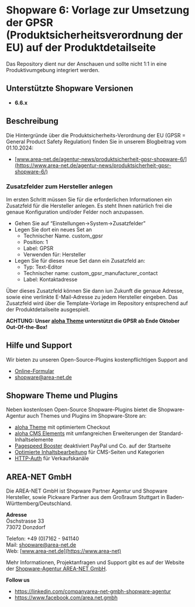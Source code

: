# Shopware 6: Vorlage zur Umsetzung der GPSR (Produktsicherheitsverordnung der EU) auf der Produktdetailseite

Das Repository dient nur der Anschauen und sollte nicht 1:1 in eine Produktivumgebung integriert werden.

## Unterstützte Shopware Versionen
- **6.6.x**

## Beschreibung

Die Hintergründe über die Produktsicherheits-Verordnung der EU (GPSR = General Product Safety Regulation) finden Sie in unserem Blogbeitrag vom 01.10.2024:

- [www.area-net.de/agentur-news/produktsicherheit-gpsr-shopware-6/](https://www.area-net.de/agentur-news/produktsicherheit-gpsr-shopware-6/)

### Zusatzfelder zum Hersteller anlegen
Im ersten Schritt müssen Sie für die erforderlichen Informationen ein Zusatzfeld für die Hersteller anlegen. Es steht Ihnen natürlich frei die genaue Konfiguration und/oder Felder noch anzupassen. 

- Gehen Sie auf “Einstellungen->System->Zusatzfelder”
- Legen Sie dort ein neues Set an
  - Technischer Name. custom_gpsr
  - Position: 1
  - Label: GPSR
  - Verwenden für: Hersteller
- Legen Sie für dieses neue Set dann ein Zusatzfeld an:
  - Typ: Text-Editor
  - Technischer name: custom_gpsr_manufacturer_contact
  - Label: Kontaktadresse

Über dieses Zusatzfeld können Sie dann iun Zukunft die genaue Adresse, sowie eine verlinkte E-Mail-Adresse zu jedem Hersteller eingeben. Das Zusatzfeld wird über die Template-Vorlage im Repository entsprechend auf der Produktdetailseite ausgespielt.

**ACHTUNG: Unser [aloha Theme](https://store.shopware.com/en/arean62788672693m/a-better-cms-theme-optimized-checkout-b2b-functions-flexibly-customizable.html) unterstützt die GPSR ab Ende Oktober Out-Of-the-Box!**

## Hilfe und Support

Wir bieten zu unseren Open-Source-Plugins kostenpflichtigen Support and

* [Online-Formular](https://www.area-net.de/kontakt)
* [shopware@area-net.de](mailto:shopware@area-net.de)

## Shopware Theme und Plugins

Neben kostenlosen Open-Source Shopware-Plugins bietet die Shopware-Agentur auch Themes und Plugins im Shopware-Store an:

- [aloha Theme](https://store.shopware.com/en/arean62788672693m/a-better-cms-theme-optimized-checkout-b2b-functions-flexibly-customizable.html) mit optimiertem Checkout
- [aloha CMS Elements](https://store.shopware.com/arean13931131788m/a-better-cms-elements-slider-bilder-html5-video-google-maps-vorher-nachher-bilder.html) mit umfangreichen Erweiterungen der Standard-Inhaltselemente
- [Pagespeed Booster](https://store.shopware.com/arean41766445685m/pagespeed-booster-paypal-und-externe-skripte-auf-der-startseite-deaktivieren.html) deaktiviert PayPal und Co. auf der Startseite
- [Optimierte Inhaltsbearbeitung](https://store.shopware.com/arean36129443353f/optimierte-inhaltsbearbeitung-inhalte-nur-im-designer-bearbeiten-inhalte-in-layout-uebertragen.html) für CMS-Seiten und Kategorien
- [HTTP-Auth](https://store.shopware.com/arean97586892435f/http-authentifizierung-fuer-verkaufskanaele.html) für Verkaufskanäle

## AREA-NET GmbH
Die AREA-NET GmbH ist Shopware Partner Agentur und Shopware Hersteller, sowie Pickware Partner aus dem Großraum Stuttgart in Baden-Württemberg/Deutschland.

**Adresse**\
Öschstrasse 33\
73072 Donzdorf

Telefon: +49 (0)7162 - 941140\
Mail: [shopware@area-net.de](mailto:shopware@area-net.de)\
Web: [www.area-net.de](https://www.area-net)

Mehr Informationen, Projektanfragen und Support gibt es auf der Website der [Shopware-Agentur AREA-NET GmbH](https://www.area-net.de).

**Follow us**

- https://linkedin.com/companyarea-net-gmbh-shopware-agentur
- https://www.facebook.com/area.net.gmbh

